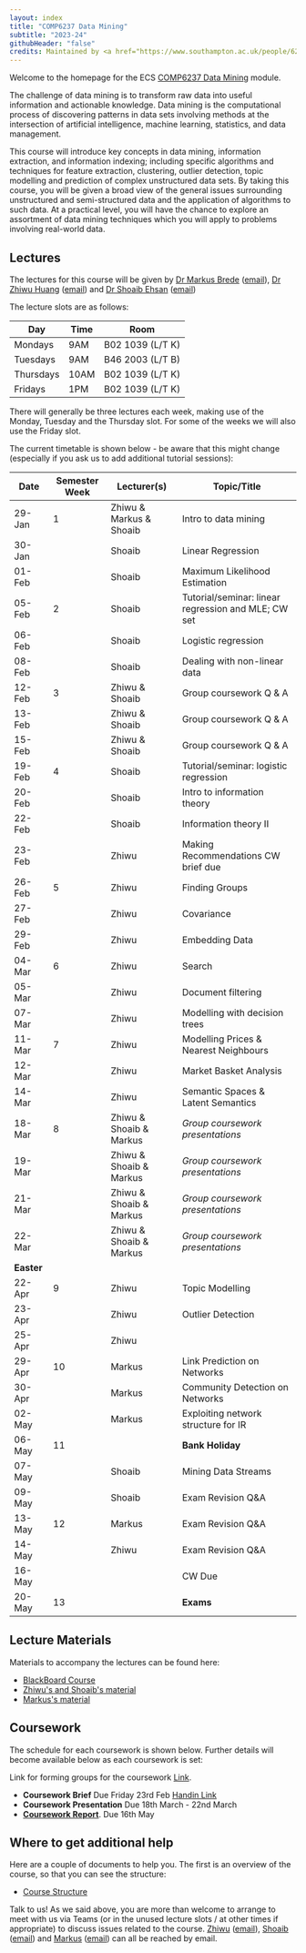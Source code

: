 ```yaml
---
layout: index
title: "COMP6237 Data Mining"
subtitle: "2023-24"
githubHeader: "false"
credits: Maintained by <a href="https://www.southampton.ac.uk/people/628dpz/doctor-shoaib-ehsan">Dr Shoaib Ehsan</a>.
---
```


Welcome to the homepage for the ECS [COMP6237 Data Mining](https://secure.ecs.soton.ac.uk/module/COMP6237) module.

The challenge of data mining is to transform raw data into useful information and actionable knowledge. Data mining is the computational process of discovering patterns in data sets involving methods at the intersection of artificial intelligence, machine learning, statistics, and data management. 

This course will introduce key concepts in data mining, information extraction, and information indexing; including specific algorithms and techniques for feature extraction, clustering, outlier detection, topic modelling and prediction of complex unstructured data sets. By taking this course, you will be given a broad view of the general issues surrounding unstructured and semi-structured data and the application of algorithms to such data. At a practical level, you will have the chance to explore an assortment of data mining techniques which you will apply to problems involving real-world data. 

## Lectures
The lectures for this course will be given by <a href="http://www.ecs.soton.ac.uk/people/mb8">Dr Markus Brede</a> ([email](mailto:mb8@ecs.soton.ac.uk)), <a href="http://www.ecs.soton.ac.uk/people/jh1c18">Dr Zhiwu Huang</a> ([email](mailto:zhiwu.huang@soton.ac.uk)) and <a href="http://www.ecs.soton.ac.uk/people/se3e22">Dr Shoaib Ehsan</a>  ([email](mailto:s.ehsan@soton.ac.uk))

The lecture slots are as follows: 

Day        | Time | Room   
-----------|------|---------------
Mondays    | 9AM	| B02 1039 (L/T K)
Tuesdays   | 9AM  | B46 2003 (L/T B)
Thursdays	 | 10AM	| B02 1039 (L/T K)
Fridays	   | 1PM	| B02 1039 (L/T K)

There will generally be three lectures each week, making use of the Monday, Tuesday and the Thursday slot. For some of the weeks we will also use the Friday slot. 

The current timetable is shown below - be aware that this might change (especially if you ask us to add additional tutorial sessions):

| Date       | Semester Week | Lecturer(s)             | Topic/Title                                           | 
|------------|---------------|-------------------------|-------------------------------------------------------| 
| 29-Jan     | 1             | Zhiwu & Markus & Shoaib | Intro to data mining                                  | 
| 30-Jan     |               | Shoaib                  | Linear Regression                                     |
| 01-Feb     |               | Shoaib                  | Maximum Likelihood Estimation                         | 
| 05-Feb     | 2             | Shoaib                  | Tutorial/seminar: linear regression and MLE; CW set   | 
| 06-Feb     |               | Shoaib                  | Logistic regression                                   |
| 08-Feb     |               | Shoaib                  | Dealing with non-linear data                          |
| 12-Feb     | 3             | Zhiwu & Shoaib          | Group coursework Q & A                                |
| 13-Feb     |               | Zhiwu & Shoaib          | Group coursework Q & A                                |
| 15-Feb     |               | Zhiwu & Shoaib          | Group coursework Q & A                                | 
| 19-Feb     | 4             | Shoaib                  | Tutorial/seminar: logistic regression                 |
| 20-Feb     |               | Shoaib                  | Intro to information theory                           |
| 22-Feb     |               | Shoaib                  | Information theory II                                 |
| 23-Feb     |               | Zhiwu                   | Making Recommendations                   CW brief due | 
| 26-Feb     | 5             | Zhiwu                   | Finding Groups                                        |
| 27-Feb     |               | Zhiwu                   | Covariance                                            |      
| 29-Feb     |               | Zhiwu                   | Embedding Data                                        |
| 04-Mar     | 6             | Zhiwu                   | Search                                                |
| 05-Mar     |               | Zhiwu                   | Document filtering                                    |
| 07-Mar     |               | Zhiwu                   | Modelling with decision trees                         |
| 11-Mar     | 7             | Zhiwu                   | Modelling Prices & Nearest Neighbours                 | 
| 12-Mar     |               | Zhiwu                   | Market Basket Analysis                                |
| 14-Mar     |               | Zhiwu                   | Semantic Spaces & Latent Semantics                    | 
| 18-Mar     | 8             | Zhiwu & Shoaib & Markus | _Group coursework presentations_                      | 
| 19-Mar     |               | Zhiwu & Shoaib & Markus | _Group coursework presentations_                      | 
| 21-Mar     |               | Zhiwu & Shoaib & Markus | _Group coursework presentations_                      |
| 22-Mar     |               | Zhiwu & Shoaib & Markus | _Group coursework presentations_                      | 
| **Easter** |               |                         |                                                       | 
| 22-Apr     | 9             | Zhiwu                   | Topic Modelling                                       |
| 23-Apr     |               | Zhiwu                   | Outlier Detection                                     |
| 25-Apr     |               | Zhiwu                   |                                                       |
| 29-Apr     | 10            | Markus                  | Link Prediction on Networks                           |
| 30-Apr     |               | Markus                  | Community Detection on Networks                       |
| 02-May     |               | Markus                  | Exploiting network structure for IR                   | 
| 06-May     | 11            |                         | **Bank Holiday**                                      |
| 07-May     |               | Shoaib                  | Mining Data Streams                                   |
| 09-May     |               | Shoaib                  | Exam Revision Q&A                                     |  
| 13-May     | 12            | Markus                  | Exam Revision Q&A                                     | 
| 14-May     |               | Zhiwu                   | Exam Revision Q&A                                     |
| 16-May     |               |                         | CW Due                                                | 
| 20-May     | 13            |                         | **Exams**                                             |



## Lecture Materials
Materials to accompany the lectures can be found here:
* [BlackBoard Course](https://blackboard.soton.ac.uk/)
* [Zhiwu's and Shoaib's material](jon.html)
* [Markus's material](http://users.ecs.soton.ac.uk/mb8/stats/datamining.html)

## Coursework
The schedule for each coursework is shown below. Further details will become available below as each coursework is set:

Link for forming groups for the coursework [Link](https://secure.ecs.soton.ac.uk/student/wiki/w/COMP6237-2022-classlist).
* **Coursework Brief** Due Friday 23rd Feb [Handin Link](https://handin.ecs.soton.ac.uk/handin/2223/COMP6237/2/)
* **Coursework Presentation** Due 18th March - 22nd March 
* **[Coursework Report](https://comp6237.ecs.soton.ac.uk/cw/coursework1.html)**. Due 16th May

## Where to get additional help
Here are a couple of documents to help you. The first is an overview of the course, so that you can see the structure: 
* [Course Structure](./lectures/pdf/COMP6237KO.pdf)

Talk to us! As we said above, you are more than welcome to arrange to meet with us via Teams (or in the unused lecture slots / at other times if appropriate) to discuss issues related to the course. <a href="https://www.southampton.ac.uk/people/62bxzm/doctor-zhiwu-huang">Zhiwu</a> ([email](mailto:zhiwu.huang@soton.ac.uk)),  <a href="http://www.ecs.soton.ac.uk/people/se3e22">Shoaib</a> ([email](mailto:se3e22@ecs.soton.ac.uk)) and <a href="http://www.ecs.soton.ac.uk/people/mb8">Markus</a> ([email](mailto:mb8@ecs.soton.ac.uk)) can all be reached by email.
<!---or by coming to find us in our offices (32/3091 for Shoaib & 32/4033 for Markus). --->

<!---For further practical help, you can also talk with the PhD students, who run the help desk in the Zepler lab.--->
